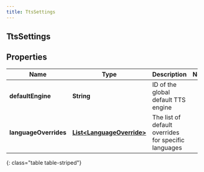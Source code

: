 ```yaml
---
title: TtsSettings
---
```

## TtsSettings


## Properties

| Name | Type | Description | Notes |
| ------------ | ------------- | ------------- | ------------- |
| **defaultEngine** | <!----><!---->**String**<!----> | ID of the global default TTS engine |  |
| **languageOverrides** | <!----><!---->[**List&lt;LanguageOverride&gt;**](LanguageOverride.html)<!----> | The list of default overrides for specific languages |  |
{: class="table table-striped"}



